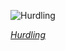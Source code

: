 
![Hurdling](https://upload.wikimedia.org/wikipedia/commons/thumb/e/ee/Leichtathletik_Gala_Linz_2018_men%C2%B4s_110m_hurdles_Okafor-6401.jpg/525px-Leichtathletik_Gala_Linz_2018_men%C2%B4s_110m_hurdles_Okafor-6401.jpg)

*[Hurdling](https://wikipedia.org/wiki/File:Leichtathletik_Gala_Linz_2018_men%C2%B4s_110m_hurdles_Okafor-6401.jpg)*
